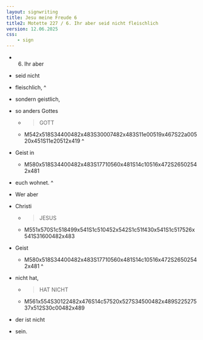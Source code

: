```yaml
---
layout: signwriting
title: Jesu meine Freude 6
title2: Motette 227 / 6. Ihr aber seid nicht fleischlich
version: 12.06.2025
css:
    - sign
---
```


<!--
https://www.emmaus.de/ingos_texte/bach_jesu_txt.html
https://www.signbank.org/signpuddle2.0/searchword.php
https://www.sutton-signwriting.io/signmaker
-->


- 6. Ihr aber 

- seid nicht 

- fleischlich, 
^
- sondern geistlich,

- so anders Gottes 
    + > GOTT
    + M542x518S34400482x483S30007482x483S11e00519x467S22a00520x451S11e20512x419
^
- Geist in 
    + M580x518S34400482x483S17710560x481S14c10516x472S26502542x481

- euch wohnet.
^
- Wer aber 

- Christi 
    + > JESUS
    + M551x570S1c518499x541S1c510452x542S1c51f430x541S1c517526x541S31600482x483

- Geist 
    + M580x518S34400482x483S17710560x481S14c10516x472S26502542x481
^
- nicht hat,
    + > HAT NICHT
    + M561x554S30122482x476S14c57520x527S34500482x489S22527537x512S30c00482x489

- der ist nicht 

- sein.
